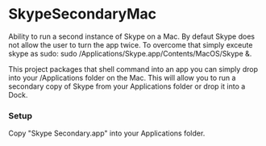 SkypeSecondaryMac
=================

Ability to run a second instance of Skype on a Mac. By defaut Skype does not allow the user to turn the app twice. 
To overcome that simply exceute skype as sudo: sudo /Applications/Skype.app/Contents/MacOS/Skype &.

This project packages that shell command into an app you can simply drop into your /Applications folder on the Mac. 
This will allow you to run a secondary copy of Skype from your Applications folder or drop it into a Dock.

### Setup

Copy "Skype Secondary.app" into your Applications folder.
